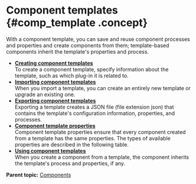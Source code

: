 # Component templates {#comp_template .concept}

With a component template, you can save and reuse component processes and properties and create components from them; template-based components inherit the template's properties and process.

-   **[Creating component templates](../topics/comp_template_create.md)**  
To create a component template, specify information about the template, such as which plug-in it is related to.
-   **[Importing component templates](../topics/comp_template_import.md)**  
When you import a template, you can create an entirely new template or upgrade an existing one.
-   **[Exporting component templates](../topics/comp_template_export.md)**  
Exporting a template creates a JSON file \(file extension json\) that contains the template's configuration information, properties, and processes.
-   **[Component template properties](../topics/comp_template_properties.md)**  
Component template properties ensure that every component created from a template has the same properties. The types of available properties are described in the following table.
-   **[Using component templates](../topics/comp_template_using.md)**  
When you create a component from a template, the component inherits the template's process and properties, if any.

**Parent topic:** [Components](../topics/comp_ch.md)

